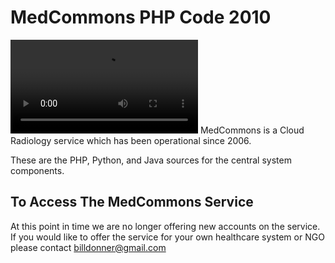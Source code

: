 
MedCommons PHP Code 2010
=======
![flashwontrun](http://www.medcommons.net/medcommons.flv)
MedCommons is a Cloud Radiology service which has been operational since 2006. 

These are the PHP, Python, and Java sources for the central system components.

To Access The MedCommons Service
-----------

At this point in time we are no longer offering new accounts on the service. If you would like to offer the service for your own healthcare system or NGO
please contact billdonner@gmail.com
